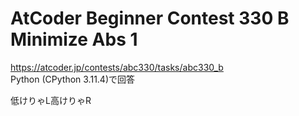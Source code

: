 # AtCoder Beginner Contest 330 B Minimize Abs 1  
https://atcoder.jp/contests/abc330/tasks/abc330_b  
Python (CPython 3.11.4)で回答  

低けりゃL高けりゃR
